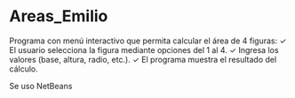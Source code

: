 # Areas_Emilio
Programa con menú interactivo que permita calcular el área de 4
figuras:
✓ El usuario selecciona la figura mediante opciones del 1 al 4.
✓ Ingresa los valores (base, altura, radio, etc.).
✓ El programa muestra el resultado del cálculo.

Se uso NetBeans
